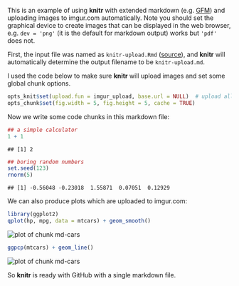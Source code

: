 This is an example of using **knitr** with extended markdown (e.g. [GFM](http://github.github.com/github-flavored-markdown/)) and uploading images to imgur.com automatically. Note you should set the graphical device to create images that can be displayed in the web browser, e.g. `dev = 'png'` (it is the default for markdown output) works but `'pdf'` does not.

First, the input file was named as `knitr-upload.Rmd` ([source](https://github.com/yihui/knitr-examples/blob/master/010-upload.Rmd)), and **knitr** will automatically determine the output filename to be `knitr-upload.md`.

I used the code below to make sure **knitr** will upload images and set some global chunk options.


```r
opts_knit$set(upload.fun = imgur_upload, base.url = NULL)  # upload all images to imgur.com
opts_chunk$set(fig.width = 5, fig.height = 5, cache = TRUE)
```


Now we write some code chunks in this markdown file:


```r
## a simple calculator
1 + 1
```

```
## [1] 2
```

```r
## boring random numbers
set.seed(123)
rnorm(5)
```

```
## [1] -0.56048 -0.23018  1.55871  0.07051  0.12929
```


We can also produce plots which are uploaded to imgur.com:


```r
library(ggplot2)
qplot(hp, mpg, data = mtcars) + geom_smooth()
```

![plot of chunk md-cars](http://i.imgur.com/G0kq0k7.png) 

```r
ggpcp(mtcars) + geom_line()
```

![plot of chunk md-cars](http://i.imgur.com/Y7xWKgg.png) 


So **knitr** is ready with GitHub with a single markdown file.
